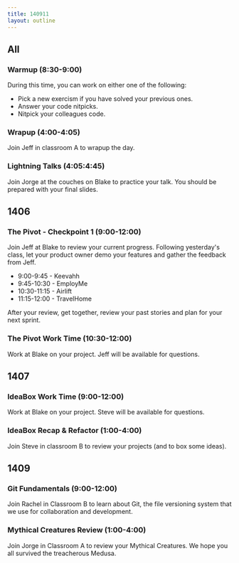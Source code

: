 ```yaml
---
title: 140911
layout: outline
---
```


## All

### Warmup (8:30-9:00)

During this time, you can work on either one of the following:

* Pick a new exercism if you have solved your previous ones.
* Answer your code nitpicks.
* Nitpick your colleagues code.

### Wrapup (4:00-4:05)

Join Jeff in classroom A to wrapup the day.

### Lightning Talks (4:05:4:45)

Join Jorge at the couches on Blake to practice your talk. You should be prepared with your final slides.

## 1406

### The Pivot - Checkpoint 1 (9:00-12:00)

Join Jeff at Blake to review your current progress. Following yesterday's class, let your product owner demo your features and gather the feedback from Jeff.

* 9:00-9:45 - Keevahh
* 9:45-10:30 - EmployMe
* 10:30-11:15 - Airlift
* 11:15-12:00 - TravelHome

After your review, get together, review your past stories and plan for your next sprint.

### The Pivot Work Time (10:30-12:00)

Work at Blake on your project. Jeff will be available for questions.

## 1407

### IdeaBox Work Time (9:00-12:00)

Work at Blake on your project. Steve will be available for questions.

### IdeaBox Recap & Refactor (1:00-4:00)

Join Steve in classroom B to review your projects (and to box some ideas).

## 1409

### Git Fundamentals (9:00-12:00)

Join Rachel in Classroom B to learn about Git, the file versioning system that we use for collaboration and development.

### Mythical Creatures Review (1:00-4:00)

Join Jorge in Classroom A to review your Mythical Creatures. We hope you all survived the treacherous Medusa.
